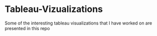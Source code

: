 # Tableau-Vizualizations

Some of the interesting tableau visualizations that I have worked on are presented in this repo
